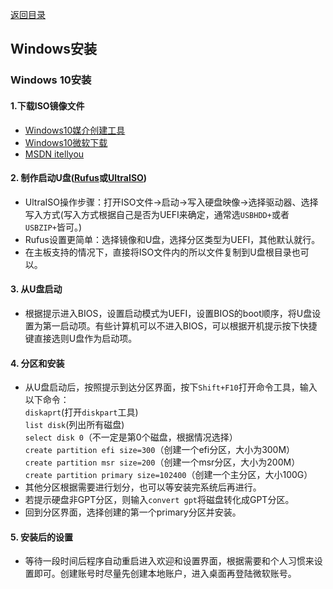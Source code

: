 [返回目录](../../catalogue.md)
## Windows安装

### Windows 10安装
#### 1.下载ISO镜像文件  
+ [Windows10媒介创建工具](https://software-download.microsoft.com/download/pr/MediaCreationTool1903.exe)  
+ [Windows10微软下载](https://www.microsoft.com/zh-cn/software-download/windows10)  
+ [MSDN itellyou](https://msdn.itellyou.cn/)
#### 2. 制作启动U盘([Rufus](https://rufus.ie)或[UltraISO](https://www.ultraiso.com/download.html))  
+ UltraISO操作步骤：打开ISO文件->启动->写入硬盘映像->选择驱动器、选择写入方式(写入方式根据自己是否为UEFI来确定，通常选`USBHDD+`或者`USBZIP+`皆可。)  
+ Rufus设置更简单：选择镜像和U盘，选择分区类型为UEFI，其他默认就行。  
+ 在主板支持的情况下，直接将ISO文件内的所以文件复制到U盘根目录也可以。
#### 3. 从U盘启动  
+ 根据提示进入BIOS，设置启动模式为UEFI，设置BIOS的boot顺序，将U盘设置为第一启动项。有些计算机可以不进入BIOS，可以根据开机提示按下快捷键直接选则U盘作为启动项。  
#### 4. 分区和安装  
+ 从U盘启动后，按照提示到达分区界面，按下`Shift+F10`打开命令工具，输入以下命令：  
`diskaprt`(打开`diskpart`工具)  
`list disk`(列出所有磁盘)  
`select disk 0`（不一定是第0个磁盘，根据情况选择）  
`create partition efi size=300`（创建一个efi分区，大小为300M）  
`create partition msr size=200`（创建一个msr分区，大小为200M）  
`create partition primary size=102400`（创建一个主分区，大小100G）  
+ 其他分区根据需要进行划分，也可以等安装完系统后再进行。  
+ 若提示硬盘非GPT分区，则输入`convert gpt`将磁盘转化成GPT分区。  
+ 回到分区界面，选择创建的第一个primary分区并安装。
#### 5. 安装后的设置  
+ 等待一段时间后程序自动重启进入欢迎和设置界面，根据需要和个人习惯来设置即可。创建账号时尽量先创建本地账户，进入桌面再登陆微软账号。